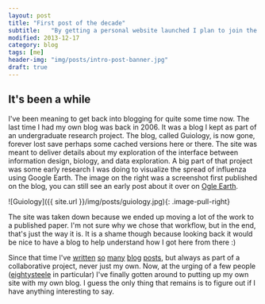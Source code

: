 ```yaml
---
layout: post
title: "First post of the decade"
subtitle:   "By getting a personal website launched I plan to join the 21st century by early 2016."
modified: 2013-12-17
category: blog
tags: [me]
header-img: "img/posts/intro-post-banner.jpg"
draft: true
---
```


## It's been a while

I've been meaning to get back into blogging for quite some time now. The last time I had my own blog was back in 2006. It was a blog I kept as part of an undergraduate research project. The blog, called Guiology, is now gone, forever lost save perhaps some cached versions here or there. The site was meant to deliver details about my exploration of the interface between information design, biology, and data exploration. A big part of that project was some early research I was doing to visualize the spread of influenza using Google Earth. The image on the right was a screenshot first published on the blog, you can still see an early post about it over on [Ogle Earth](http://ogleearth.com/2006/05/google-earth-geospatial-tree-map-alternative/). 

![Guiology]({{ site.url }}/img/posts/guiology.jpg){: .image-pull-right} 

The site was taken down because we ended up moving a lot of the work to a published paper. I'm not sure why we chose that workflow, but in the end, that's just the way it is. It is a shame though because looking back it would be nice to have a blog to help understand how I got here from there :)

Since that time I've [written](http://blog.vizzuality.com/) [so](http://blog.notesfromnature.org/2013/07/01/stats_first_look/) [many](http://mappinglife.wordpress.com/2011/04/) [blog](http://okcon.org/2013/08/30/okcon-2013-guest-post-using-cartodb-in-open-data/) [posts](http://blog.cartodb.com/), but always as part of a collaborative project, never just my own. Now, at the urging of a few people ([eightysteele](http://twitter.com/eightysteele) in particular) I've finally gotten around to putting up my own site with my own blog. I guess the only thing that remains is to figure out if I have anything interesting to say. 
